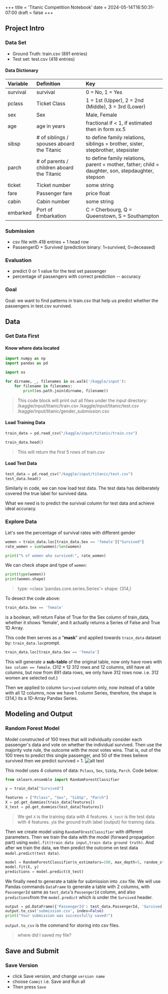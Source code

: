 +++
title = 'Titanic Competition Notebook'
date = 2024-05-14T16:50:31-07:00
draft = false
+++

## Project Intro
### Data Set
- Ground Truth: train.csv (891 entries)
- Test set: test.csv (418 entries)
#### Data Dictionary
| Variable | Definition | Key |
| :------- | :-------- | :----------- |
| survival | survival | 0 = No, 1 = Yes |
| pclass | Ticket Class | 1 = 1st (Upper), 2 = 2nd (Middle), 3 = 3rd (Lower) |
sex | Sex | Male, Female |
| age | age in years | fractional if < 1, if estimated then in form xx.5 |
| sibsp | # of siblings / spouses aboard the Titanic | to define family relations, siblings = brother, sister, stepbrother, stepsister |
| parch | # of parents / children aboard the Titanic | to define family relations, parent = mother, father; child = daughter, son, stepdaughter, stepson |
| ticket | Ticket number | some string |
| fare | Passenger fare | price float
| cabin | Cabin number | some string
| embarked | Port of Embarkation | C = Cherbourg, Q = Queenstown, S = Southampton |

### Submission
- csv file with 418 entries + 1 head row
- PassengerID + Survived (prediction binary: 1=survived, 0=deceased)
### Evaluation
- predict 0 or 1 value for the test set passenger
- percentage of passengers with correct prediction -- accuracy

### Goal
Goal: we want to find patterns in train.csv that help us predict whether the passengers in test.csv survived.

## Data
### Get Data First
#### Know where data located
```python
import numpy as np 
import pandas as pd

import os

for dirname, _, filenames in os.walk('/kaggle/input'):
    for filename in filenames:
        print(os.path.join(dirname, filename))
```
> This code block will print out all filws under the input directory:
/kaggle/input/titanic/train.csv
/kaggle/input/titanic/test.csv
/kaggle/input/titanic/gender_submission.csv

#### Load Training Data
```python
train_data = pd.read_csv("/kaggle/input/titanic/train.csv")

train_data.head()
```
> This will return the first 5 rows of train.csv

#### Load Test Data
```python
test_data = pd.read_csv("/kaggle/input/titanic/test.csv")
test_data.head()
```

Similarly in code, we can now load test data. The test data has deliberately covered the true label for survived data.

What we need is to predict the survival column for test data and achieve ideal accuracy.

### Explore Data
Let's see the percentage of survival rates with different gender
```python
women = train_data.loc[train_data.Sex == 'female']["Survived"]
rate_women = sum(women)/len(women)

print("% of women who survived:", rate_women)
```
We can check shape and type of ```women```:
```python
print(type(women))
print(women.shape)
```
> type: <class 'pandas.core.series.Series'>
> shape: (314,)

To desect the code above:
```python
train_data.Sex == 'female'
```
is a boolean, will return False of True for the Sex column of train_data, whether it shows 'female', and it actually returns a Series of False and True 1D Array.

This code then serves as a "**mask**" and applied towards ```train_data``` dataset by: ```train_data.loc```prompt. 

```python
train_data.loc[train_data.Sex == 'female']
```
This will generate a **sub-table** of the original table, now only have rows with ```Sex column == female```. ($312 \times 12$ 312 rows and 12 columns, still have all columns, but now from 891 data rows, we only have 312 rows now. i.e. 312 women are selected out.)

Then we applied to column ```Survived``` column only, now instead of a table with all 12 columns, now we have 1 column Series, therefore, the shape is (314,) its a 1D-Array Pandas Series.

## Modeling and Output
### Random Forest Model
Model constructed of 100 trees that will individually consider each passenger's data and vote on whether the individual survived. Then use the majority vote rule, the outcome with the most votes wins. That is, out of the 100 trees to predict this single passenger, and 50 of the trees believe survived then we predict survived = 1.
![alt text](https://i.imgur.com/AC9Bq63.png)

This model uses 4 columns of data: ```Pclass```, ```Sex```, ```SibSp```, ```Parch```. Code below:

```python
from sklearn.ensemble import RandomForestClassifier

y = train_data["Survived"]

features = ["Pclass", "Sex", "SibSp", "Parch"]
X = pd.get_dummies(train_data[features])
X_test = pd.get_dummies(test_data[features])
```
> We get ```X``` is the training data with 4 features. ```X_test``` is the test data with 4 features. ```y```is the ground truth label (output) for training data.

Then we create model using ```RandomFOrestClassifier``` with different parameters. Then we train the data with the model (forward propagation part) using ```model.fit(train data input,train data ground truth)```. And after we train the data, we then predict the outcome on test data ```model.predict(test data)```.

```python
model = RandomForestClassifier(n_estimators=100, max_depth=5, random_state=1)
model.fit(X, y)
predictions = model.predict(X_test)
```
We finally need to generate a table for submission into .csv file. We will use Pandas commands ```DataFrame``` to generate a table with 2 columns, with ```PassengerId``` same as ```test_data```'s ```PassengerId``` column, and also ```predictions```from the ```model.predict``` which is under the ```Survived``` header.

```python
output = pd.DataFrame({'PassengerId': test_data.PassengerId, 'Survived': predictions})
output.to_csv('submission.csv', index=False)
print("Your submission was successfully saved!")
```
```output.to_csv``` is the command for storing into csv files.

> where did I saved my file?

## Save and Submit
### Save Version
- click Save version, and change ```version name```
- choose ```Commit``` i.e. Save and Run all
- Then press ```Save```
